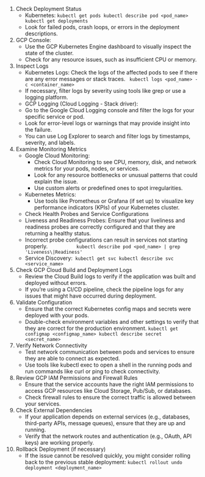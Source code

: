 1. Check Deployment Status
   - Kubernetes:
   `kubectl get pods
   kubectl describe pod <pod_name>
   kubectl get deployments`
   - Look for failed pods, crash loops, or errors in the deployment descriptions.
2. GCP Console:
    - Use the GCP Kubernetes Engine dashboard to visually inspect the state of the cluster.
    - Check for any resource issues, such as insufficient CPU or memory.
3. Inspect Logs
    - Kubernetes Logs: Check the logs of the affected pods to see if there are any error messages or stack traces.
      ` kubectl logs <pod_name> -c <container_name>`
    - If necessary, filter logs by severity using tools like grep or use a logging platform.
    - GCP Logging (Cloud Logging - Stack driver):
    - Go to the Google Cloud Logging console and filter the logs for your specific service or pod.
    - Look for error-level logs or warnings that may provide insight into the failure.
    - You can use Log Explorer to search and filter logs by timestamps, severity, and labels.
4. Examine Monitoring Metrics
    - Google Cloud Monitoring:
        - Check Cloud Monitoring to see CPU, memory, disk, and network metrics for your pods,
          nodes, or services.
        - Look for any resource bottlenecks or unusual patterns that could explain the issue.
        - Use custom alerts or predefined ones to spot irregularities.
    - Kubernetes Metrics:
        - Use tools like Prometheus or Grafana (if set up) to visualize key performance indicators (KPIs) of your Kubernetes cluster.
    - Check Health Probes and Service Configurations
    - Liveness and Readiness Probes: Ensure that your liveliness and readiness probes are correctly configured and that they are returning a healthy status.
    - Incorrect probe configurations can result in services not starting properly.
      `           kubectl describe pod <pod_name> | grep 'Liveness\|Readiness'
      `
    - Service Discovery:` kubectl get svc kubectl describe svc <service_name>`
5. Check GCP Cloud Build and Deployment Logs
    - Review the Cloud Build logs to verify if the application was built and deployed without errors.
    - If you’re using a CI/CD pipeline, check the pipeline logs for any issues that might have occurred during deployment.
6. Validate Configuration
    - Ensure that the correct Kubernetes config maps and secrets were deployed with your pods.
    - Double-check environment variables and other settings to verify that they are correct for the production environment.
      `kubectl get configmap <configmap_name>
      kubectl describe secret <secret_name>`
7. Verify Network Connectivity
    - Test network communication between pods and services to ensure they are able to connect as expected.
    - Use tools like kubectl exec to open a shell in the running pods and run commands like curl or ping to check connectivity.
8. Review GCP IAM Permissions and Firewall Rules
    - Ensure that the service accounts have the right IAM permissions to access GCP resources like Cloud Storage, Pub/Sub, or databases.
    - Check firewall rules to ensure the correct traffic is allowed between your services.
9. Check External Dependencies
    - If your application depends on external services (e.g., databases, third-party APIs, message queues), ensure that they are up and running.
    -  Verify that the network routes and authentication (e.g., OAuth, API keys) are working properly.
10. Rollback Deployment (if necessary)
    - If the issue cannot be resolved quickly, you might consider rolling back to the previous stable deployment:
    `kubectl rollout undo deployment <deployment_name>`
